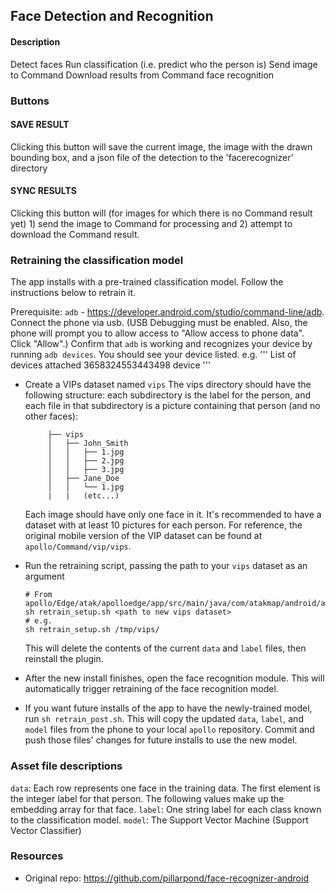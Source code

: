 ## Face Detection and Recognition

#### Description

Detect faces
Run classification (i.e. predict who the person is)
Send image to Command
Download results from Command face recognition

### Buttons

#### SAVE RESULT

Clicking this button will save the current image, the image with the drawn bounding box, and a json file of the detection to the 'facerecognizer' directory

#### SYNC RESULTS

Clicking this button will (for images for which there is no Command result yet) 
    1) send the image to Command for processing and 
    2) attempt to download the Command result.

### Retraining the classification model

The app installs with a pre-trained classification model. Follow the instructions below to retrain it.

Prerequisite: `adb` - https://developer.android.com/studio/command-line/adb. Connect the phone via usb. (USB Debugging must be enabled. Also, the phone will prompt you to allow access to "Allow access to phone data". Click "Allow".) Confirm that `adb` is working and recognizes your device by running `adb devices`. You should see your device listed. e.g. 
    '''
    List of devices attached
    3658324553443498	device
    '''
    
* Create a VIPs dataset named `vips`
    The vips directory should have the following structure: each subdirectory is the label for the person, and each file in that subdirectory is a picture containing that person (and no other faces):
    
           ├── vips
           │   ├── John_Smith
           │   │   ├── 1.jpg
           │   │   ├── 2.jpg
           │   │   ├── 3.jpg
           │   ├── Jane_Doe
           │   │   └── 1.jpg
           |   |   (etc...)
           
    Each image should have only one face in it. It's recommended to have a dataset with at least 10 pictures for each person. For reference, the original mobile version of the VIP dataset can be found at `apollo/Command/vip/vips`.
* Run the retraining script, passing the path to your `vips` dataset as an argument
    ```
    # From apollo/Edge/atak/apolloedge/app/src/main/java/com/atakmap/android/apolloedge/pp/facerecognizer
    sh retrain_setup.sh <path to new vips dataset>
    # e.g.
    sh retrain_setup.sh /tmp/vips/
    ```
  This will delete the contents of the current `data` and `label` files, then reinstall the plugin.
* After the new install finishes, open the face recognition module. This will automatically trigger retraining of the face recognition model.
* If you want future installs of the app to have the newly-trained model, run `sh retrain_post.sh`. This will copy the updated `data`, `label`, and `model` files from the phone to your local `apollo` repository. Commit and push those files' changes for future installs to use the new model.

### Asset file descriptions

`data`: Each row represents one face in the training data. The first element is the integer label for that person. The following values make up the embedding array for that face.
`label`: One string label for each class known to the classification model.
`model`: The Support Vector Machine (Support Vector Classifier)
  
### Resources

* Original repo: https://github.com/pillarpond/face-recognizer-android